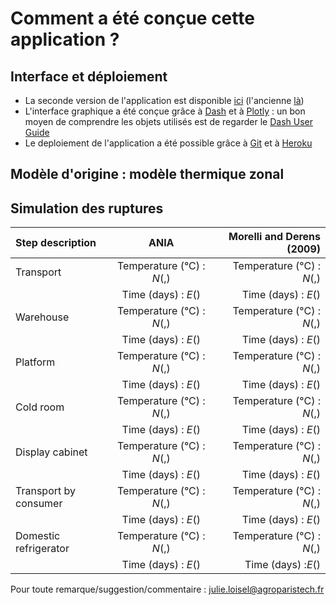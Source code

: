 # Comment a été conçue cette application ?

## Interface et déploiement
* La seconde version de l'application est disponible [ici]() (l'ancienne [là]()) 
* L'interface graphique a été conçue grâce à [Dash]() et à [Plotly]() : un bon moyen de comprendre les objets utilisés est de regarder le [Dash User Guide](https://dash.plot.ly/)
* Le deploiement de l'application a été possible grâce à [Git]() et à [Heroku]()

## Modèle d'origine : modèle thermique zonal



## Simulation des ruptures
| Step description  |       ANIA | Morelli and Derens (2009)|
| :------------ | :-------------: | -------------: |
|Transport      |     Temperature (°C) : *N*(,) |     Temperature (°C) : *N*(,)|
|                |   Time (days) :  *E*()            | Time (days) : *E*() |
|Warehouse    |     Temperature (°C) : *N*(,) |     Temperature (°C) : *N*(,)|
|                |   Time (days) : *E*()              | Time (days) : *E*() |
|Platform        |     Temperature (°C) : *N*(,) |     Temperature (°C) : *N*(,)|
|                |   Time (days) :  *E*()             | Time (days) : *E*() |
|Cold room        |     Temperature (°C) : *N*(,) |     Temperature (°C) : *N*(,)|
|                |   Time (days) :   *E*()            | Time (days) : *E*() |
|Display cabinet       |     Temperature (°C) : *N*(,) |     Temperature (°C) : *N*(,)|
|                |   Time (days) :    *E*()           | Time (days) : *E*() |
|Transport by consumer     |     Temperature (°C) : *N*(,) |     Temperature (°C) : *N*(,)|
|                |   Time (days) :     *E*()          | Time (days) : *E*() |
|Domestic refrigerator |     Temperature (°C) : *N*(,) |     Temperature (°C) : *N*(,)|
|                |   Time (days) :    *E*()           | Time (days) :*E*()  |

Pour toute remarque/suggestion/commentaire : [julie.loisel@agroparistech.fr](julie.loisel@agroparistech.fr)
